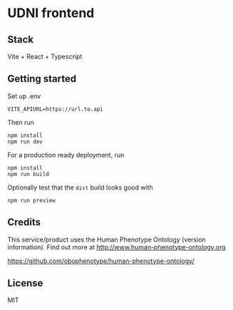 # UDNI frontend

## Stack

Vite + React + Typescript

## Getting started

Set up .env

```
VITE_APIURL=https://url.to.api
```

Then run

```
npm install
npm run dev
```

For a production ready deployment, run
```
npm install
npm run build
```
Optionally test that the `dist` build looks good with
```
npm run preview
```

## Credits

This service/product uses the Human Phenotype Ontology (version information). Find out more at http://www.human-phenotype-ontology.org

https://github.com/obophenotype/human-phenotype-ontology/

## License

MIT
